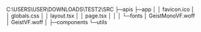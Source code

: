 C:\USERS\USER\DOWNLOADS\TEST2\SRC
├─apis
├─app
│  │  favicon.ico
│  │  globals.css
│  │  layout.tsx
│  │  page.tsx
│  │
│  └─fonts
│          GeistMonoVF.woff
│          GeistVF.woff
│
├─components
└─utils